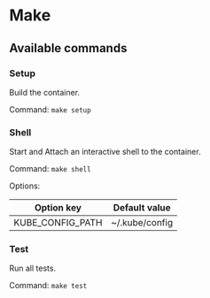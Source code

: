 # Make

## Available commands

### Setup

Build the container.

Command: `make setup`


### Shell

Start and Attach an interactive shell to the container.

Command: `make shell`

Options:

| Option key       | Default value  |
|------------------|----------------|
| KUBE_CONFIG_PATH | ~/.kube/config |


### Test

Run all tests.

Command: `make test`
